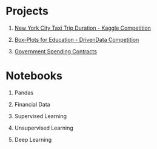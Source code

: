 # Projects

1. [New York City Taxi Trip Duration - Kaggle Competition](nyc.md)

2. [Box-Plots for Education - DrivenData Competition](boxplots.md)

3. [Government Spending Contracts](gov.md)

# Notebooks

1. Pandas

2. Financial Data 

3. Supervised Learning

4. Unsupervised Learning

5. Deep Learning 
